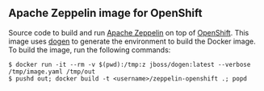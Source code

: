Apache Zeppelin image for OpenShift
-----------------------------------

Source code to build and run [Apache Zeppelin](http://zeppelin.apache.org/) on top of
[OpenShift](https://www.openshift.org/). This image uses [dogen](https://github.com/jboss-dockerfiles/dogen)
to generate the environment to build the Docker image. To build the image, run the following commands:

```
$ docker run -it --rm -v $(pwd):/tmp:z jboss/dogen:latest --verbose /tmp/image.yaml /tmp/out
$ pushd out; docker build -t <username>/zeppelin-openshift .; popd
```

